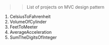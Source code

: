 >> List of projects on MVC design pattern  

1. CelsiusToFahrenheit  
2. VolumeOfCylinder  
3. FeetToMeeter
4. AverageAcceleration
5. SumTheDigitsOfInteger